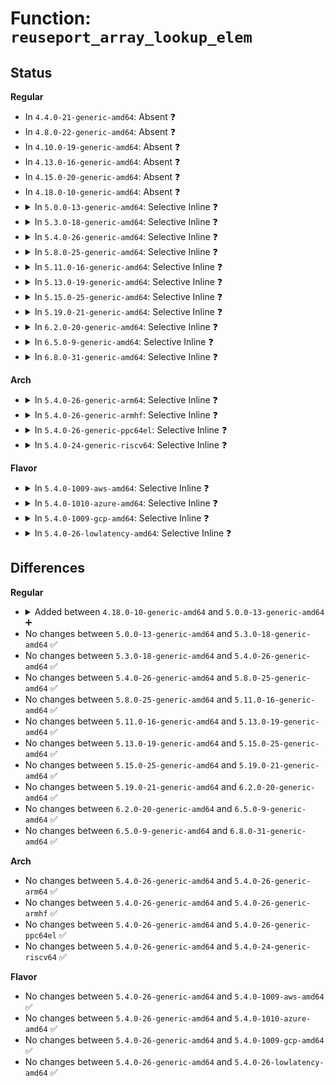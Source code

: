 # Function: <code>reuseport_array_lookup_elem</code>

## Status
<b>Regular</b>
<ul>
<li>
In <code>4.4.0-21-generic-amd64</code>: Absent ❓
</li>
<li>
In <code>4.8.0-22-generic-amd64</code>: Absent ❓
</li>
<li>
In <code>4.10.0-19-generic-amd64</code>: Absent ❓
</li>
<li>
In <code>4.13.0-16-generic-amd64</code>: Absent ❓
</li>
<li>
In <code>4.15.0-20-generic-amd64</code>: Absent ❓
</li>
<li>
In <code>4.18.0-10-generic-amd64</code>: Absent ❓
</li>
<li>
<details>
<summary>In <code>5.0.0-13-generic-amd64</code>: Selective Inline ❓</summary>

```c
void * reuseport_array_lookup_elem(struct bpf_map * map, void * key)
```

```json
{
  "name": "reuseport_array_lookup_elem",
  "collision_type": "Unique Static",
  "inline_type": "Selective",
  "funcs": [
    {
      "addr": 18446744071580821883,
      "name": "reuseport_array_lookup_elem",
      "external": false,
      "loc": "kernel/bpf/reuseport_array.c:49",
      "file": "kernel/bpf/reuseport_array.c",
      "inline": "not declared, inlined",
      "caller_inline": [
        "kernel/bpf/reuseport_array.c:bpf_fd_reuseport_array_lookup_elem"
      ],
      "caller_func": []
    }
  ],
  "symbols": [
    {
      "addr": 18446744071580820992,
      "name": "reuseport_array_lookup_elem",
      "section": ".text",
      "bind": "STB_LOCAL",
      "size": 33
    }
  ]
}
```
</details>
</li>
<li>
<details>
<summary>In <code>5.3.0-18-generic-amd64</code>: Selective Inline ❓</summary>

```c
void * reuseport_array_lookup_elem(struct bpf_map * map, void * key)
```

```json
{
  "name": "reuseport_array_lookup_elem",
  "collision_type": "Unique Static",
  "inline_type": "Selective",
  "funcs": [
    {
      "addr": 18446744071580916475,
      "name": "reuseport_array_lookup_elem",
      "external": false,
      "loc": "kernel/bpf/reuseport_array.c:49",
      "file": "kernel/bpf/reuseport_array.c",
      "inline": "not declared, inlined",
      "caller_inline": [
        "kernel/bpf/reuseport_array.c:bpf_fd_reuseport_array_lookup_elem"
      ],
      "caller_func": []
    }
  ],
  "symbols": [
    {
      "addr": 18446744071580915792,
      "name": "reuseport_array_lookup_elem",
      "section": ".text",
      "bind": "STB_LOCAL",
      "size": 33
    }
  ]
}
```
</details>
</li>
<li>
<details>
<summary>In <code>5.4.0-26-generic-amd64</code>: Selective Inline ❓</summary>

```c
void * reuseport_array_lookup_elem(struct bpf_map * map, void * key)
```

```json
{
  "name": "reuseport_array_lookup_elem",
  "collision_type": "Unique Static",
  "inline_type": "Selective",
  "funcs": [
    {
      "addr": 18446744071580969931,
      "name": "reuseport_array_lookup_elem",
      "external": false,
      "loc": "kernel/bpf/reuseport_array.c:49",
      "file": "kernel/bpf/reuseport_array.c",
      "inline": "not declared, inlined",
      "caller_inline": [
        "kernel/bpf/reuseport_array.c:bpf_fd_reuseport_array_lookup_elem"
      ],
      "caller_func": []
    }
  ],
  "symbols": [
    {
      "addr": 18446744071580969248,
      "name": "reuseport_array_lookup_elem",
      "section": ".text",
      "bind": "STB_LOCAL",
      "size": 33
    }
  ]
}
```
</details>
</li>
<li>
<details>
<summary>In <code>5.8.0-25-generic-amd64</code>: Selective Inline ❓</summary>

```c
void * reuseport_array_lookup_elem(struct bpf_map * map, void * key)
```

```json
{
  "name": "reuseport_array_lookup_elem",
  "collision_type": "Unique Static",
  "inline_type": "Selective",
  "funcs": [
    {
      "addr": 18446744071581135259,
      "name": "reuseport_array_lookup_elem",
      "external": false,
      "loc": "kernel/bpf/reuseport_array.c:52",
      "file": "kernel/bpf/reuseport_array.c",
      "inline": "not declared, inlined",
      "caller_inline": [
        "kernel/bpf/reuseport_array.c:bpf_fd_reuseport_array_lookup_elem"
      ],
      "caller_func": []
    }
  ],
  "symbols": [
    {
      "addr": 18446744071581134560,
      "name": "reuseport_array_lookup_elem",
      "section": ".text",
      "bind": "STB_LOCAL",
      "size": 30
    }
  ]
}
```
</details>
</li>
<li>
<details>
<summary>In <code>5.11.0-16-generic-amd64</code>: Selective Inline ❓</summary>

```c
void * reuseport_array_lookup_elem(struct bpf_map * map, void * key)
```

```json
{
  "name": "reuseport_array_lookup_elem",
  "collision_type": "Unique Static",
  "inline_type": "Selective",
  "funcs": [
    {
      "addr": 18446744071581169346,
      "name": "reuseport_array_lookup_elem",
      "external": false,
      "loc": "kernel/bpf/reuseport_array.c:52",
      "file": "kernel/bpf/reuseport_array.c",
      "inline": "not declared, inlined",
      "caller_inline": [
        "kernel/bpf/reuseport_array.c:bpf_fd_reuseport_array_lookup_elem"
      ],
      "caller_func": []
    }
  ],
  "symbols": [
    {
      "addr": 18446744071581168736,
      "name": "reuseport_array_lookup_elem",
      "section": ".text",
      "bind": "STB_LOCAL",
      "size": 30
    }
  ]
}
```
</details>
</li>
<li>
<details>
<summary>In <code>5.13.0-19-generic-amd64</code>: Selective Inline ❓</summary>

```c
void * reuseport_array_lookup_elem(struct bpf_map * map, void * key)
```

```json
{
  "name": "reuseport_array_lookup_elem",
  "collision_type": "Unique Static",
  "inline_type": "Selective",
  "funcs": [
    {
      "addr": 18446744071581187810,
      "name": "reuseport_array_lookup_elem",
      "external": false,
      "loc": "kernel/bpf/reuseport_array.c:52",
      "file": "kernel/bpf/reuseport_array.c",
      "inline": "not declared, inlined",
      "caller_inline": [
        "kernel/bpf/reuseport_array.c:bpf_fd_reuseport_array_lookup_elem"
      ],
      "caller_func": []
    }
  ],
  "symbols": [
    {
      "addr": 18446744071581187200,
      "name": "reuseport_array_lookup_elem",
      "section": ".text",
      "bind": "STB_LOCAL",
      "size": 30
    }
  ]
}
```
</details>
</li>
<li>
<details>
<summary>In <code>5.15.0-25-generic-amd64</code>: Selective Inline ❓</summary>

```c
void * reuseport_array_lookup_elem(struct bpf_map * map, void * key)
```

```json
{
  "name": "reuseport_array_lookup_elem",
  "collision_type": "Unique Static",
  "inline_type": "Selective",
  "funcs": [
    {
      "addr": 18446744071581427826,
      "name": "reuseport_array_lookup_elem",
      "external": false,
      "loc": "kernel/bpf/reuseport_array.c:52",
      "file": "kernel/bpf/reuseport_array.c",
      "inline": "not declared, inlined",
      "caller_inline": [
        "kernel/bpf/reuseport_array.c:bpf_fd_reuseport_array_lookup_elem"
      ],
      "caller_func": []
    }
  ],
  "symbols": [
    {
      "addr": 18446744071581427216,
      "name": "reuseport_array_lookup_elem",
      "section": ".text",
      "bind": "STB_LOCAL",
      "size": 30
    }
  ]
}
```
</details>
</li>
<li>
<details>
<summary>In <code>5.19.0-21-generic-amd64</code>: Selective Inline ❓</summary>

```c
void * reuseport_array_lookup_elem(struct bpf_map * map, void * key)
```

```json
{
  "name": "reuseport_array_lookup_elem",
  "collision_type": "Unique Static",
  "inline_type": "Selective",
  "funcs": [
    {
      "addr": 18446744071581754194,
      "name": "reuseport_array_lookup_elem",
      "external": false,
      "loc": "kernel/bpf/reuseport_array.c:53",
      "file": "kernel/bpf/reuseport_array.c",
      "inline": "not declared, inlined",
      "caller_inline": [
        "kernel/bpf/reuseport_array.c:bpf_fd_reuseport_array_lookup_elem"
      ],
      "caller_func": []
    }
  ],
  "symbols": [
    {
      "addr": 18446744071581753440,
      "name": "reuseport_array_lookup_elem",
      "section": ".text",
      "bind": "STB_LOCAL",
      "size": 46
    }
  ]
}
```
</details>
</li>
<li>
<details>
<summary>In <code>6.2.0-20-generic-amd64</code>: Selective Inline ❓</summary>

```c
void * reuseport_array_lookup_elem(struct bpf_map * map, void * key)
```

```json
{
  "name": "reuseport_array_lookup_elem",
  "collision_type": "Unique Static",
  "inline_type": "Selective",
  "funcs": [
    {
      "addr": 18446744071582169842,
      "name": "reuseport_array_lookup_elem",
      "external": false,
      "loc": "kernel/bpf/reuseport_array.c:50",
      "file": "kernel/bpf/reuseport_array.c",
      "inline": "not declared, inlined",
      "caller_inline": [
        "kernel/bpf/reuseport_array.c:bpf_fd_reuseport_array_lookup_elem"
      ],
      "caller_func": []
    }
  ],
  "symbols": [
    {
      "addr": 18446744071582168976,
      "name": "reuseport_array_lookup_elem",
      "section": ".text",
      "bind": "STB_LOCAL",
      "size": 46
    }
  ]
}
```
</details>
</li>
<li>
<details>
<summary>In <code>6.5.0-9-generic-amd64</code>: Selective Inline ❓</summary>

```c
void * reuseport_array_lookup_elem(struct bpf_map * map, void * key)
```

```json
{
  "name": "reuseport_array_lookup_elem",
  "collision_type": "Unique Static",
  "inline_type": "Selective",
  "funcs": [
    {
      "addr": 18446744071582366818,
      "name": "reuseport_array_lookup_elem",
      "external": false,
      "loc": "kernel/bpf/reuseport_array.c:50",
      "file": "kernel/bpf/reuseport_array.c",
      "inline": "not declared, inlined",
      "caller_inline": [
        "kernel/bpf/reuseport_array.c:bpf_fd_reuseport_array_lookup_elem"
      ],
      "caller_func": []
    }
  ],
  "symbols": [
    {
      "addr": 18446744071582365968,
      "name": "reuseport_array_lookup_elem",
      "section": ".text",
      "bind": "STB_LOCAL",
      "size": 46
    }
  ]
}
```
</details>
</li>
<li>
<details>
<summary>In <code>6.8.0-31-generic-amd64</code>: Selective Inline ❓</summary>

```c
void * reuseport_array_lookup_elem(struct bpf_map * map, void * key)
```

```json
{
  "name": "reuseport_array_lookup_elem",
  "collision_type": "Unique Static",
  "inline_type": "Selective",
  "funcs": [
    {
      "addr": 18446744071582533874,
      "name": "reuseport_array_lookup_elem",
      "external": false,
      "loc": "kernel/bpf/reuseport_array.c:50",
      "file": "kernel/bpf/reuseport_array.c",
      "inline": "not declared, inlined",
      "caller_inline": [
        "kernel/bpf/reuseport_array.c:bpf_fd_reuseport_array_lookup_elem"
      ],
      "caller_func": []
    }
  ],
  "symbols": [
    {
      "addr": 18446744071582533024,
      "name": "reuseport_array_lookup_elem",
      "section": ".text",
      "bind": "STB_LOCAL",
      "size": 46
    }
  ]
}
```
</details>
</li>
</ul>
<b>Arch</b>
<ul>
<li>
<details>
<summary>In <code>5.4.0-26-generic-arm64</code>: Selective Inline ❓</summary>

```c
void * reuseport_array_lookup_elem(struct bpf_map * map, void * key)
```

```json
{
  "name": "reuseport_array_lookup_elem",
  "collision_type": "Unique Static",
  "inline_type": "Selective",
  "funcs": [
    {
      "addr": 18446603336492320456,
      "name": "reuseport_array_lookup_elem",
      "external": false,
      "loc": "kernel/bpf/reuseport_array.c:49",
      "file": "kernel/bpf/reuseport_array.c",
      "inline": "not declared, inlined",
      "caller_inline": [
        "kernel/bpf/reuseport_array.c:bpf_fd_reuseport_array_lookup_elem"
      ],
      "caller_func": []
    }
  ],
  "symbols": [
    {
      "addr": 18446603336492319000,
      "name": "reuseport_array_lookup_elem",
      "section": ".text",
      "bind": "STB_LOCAL",
      "size": 84
    }
  ]
}
```
</details>
</li>
<li>
<details>
<summary>In <code>5.4.0-26-generic-armhf</code>: Selective Inline ❓</summary>

```c
void * reuseport_array_lookup_elem(struct bpf_map * map, void * key)
```

```json
{
  "name": "reuseport_array_lookup_elem",
  "collision_type": "Unique Static",
  "inline_type": "Selective",
  "funcs": [
    {
      "addr": 3226204668,
      "name": "reuseport_array_lookup_elem",
      "external": false,
      "loc": "kernel/bpf/reuseport_array.c:49",
      "file": "kernel/bpf/reuseport_array.c",
      "inline": "not declared, inlined",
      "caller_inline": [
        "kernel/bpf/reuseport_array.c:bpf_fd_reuseport_array_lookup_elem"
      ],
      "caller_func": []
    }
  ],
  "symbols": [
    {
      "addr": 3226203904,
      "name": "reuseport_array_lookup_elem",
      "section": ".text",
      "bind": "STB_LOCAL",
      "size": 48
    }
  ]
}
```
</details>
</li>
<li>
<details>
<summary>In <code>5.4.0-26-generic-ppc64el</code>: Selective Inline ❓</summary>

```c
void * reuseport_array_lookup_elem(struct bpf_map * map, void * key)
```

```json
{
  "name": "reuseport_array_lookup_elem",
  "collision_type": "Unique Static",
  "inline_type": "Selective",
  "funcs": [
    {
      "addr": 13835058055285559916,
      "name": "reuseport_array_lookup_elem",
      "external": false,
      "loc": "kernel/bpf/reuseport_array.c:49",
      "file": "kernel/bpf/reuseport_array.c",
      "inline": "not declared, inlined",
      "caller_inline": [
        "kernel/bpf/reuseport_array.c:bpf_fd_reuseport_array_lookup_elem"
      ],
      "caller_func": []
    }
  ],
  "symbols": [
    {
      "addr": 13835058055285558848,
      "name": "reuseport_array_lookup_elem",
      "section": ".text",
      "bind": "STB_LOCAL",
      "size": 56
    }
  ]
}
```
</details>
</li>
<li>
<details>
<summary>In <code>5.4.0-24-generic-riscv64</code>: Selective Inline ❓</summary>

```c
void * reuseport_array_lookup_elem(struct bpf_map * map, void * key)
```

```json
{
  "name": "reuseport_array_lookup_elem",
  "collision_type": "Unique Static",
  "inline_type": "Selective",
  "funcs": [
    {
      "addr": 18446743936272445244,
      "name": "reuseport_array_lookup_elem",
      "external": false,
      "loc": "kernel/bpf/reuseport_array.c:49",
      "file": "kernel/bpf/reuseport_array.c",
      "inline": "not declared, inlined",
      "caller_inline": [
        "kernel/bpf/reuseport_array.c:bpf_fd_reuseport_array_lookup_elem"
      ],
      "caller_func": []
    }
  ],
  "symbols": [
    {
      "addr": 18446743936272444526,
      "name": "reuseport_array_lookup_elem",
      "section": ".text",
      "bind": "STB_LOCAL",
      "size": 74
    }
  ]
}
```
</details>
</li>
</ul>
<b>Flavor</b>
<ul>
<li>
<details>
<summary>In <code>5.4.0-1009-aws-amd64</code>: Selective Inline ❓</summary>

```c
void * reuseport_array_lookup_elem(struct bpf_map * map, void * key)
```

```json
{
  "name": "reuseport_array_lookup_elem",
  "collision_type": "Unique Static",
  "inline_type": "Selective",
  "funcs": [
    {
      "addr": 18446744071580938731,
      "name": "reuseport_array_lookup_elem",
      "external": false,
      "loc": "kernel/bpf/reuseport_array.c:49",
      "file": "kernel/bpf/reuseport_array.c",
      "inline": "not declared, inlined",
      "caller_inline": [
        "kernel/bpf/reuseport_array.c:bpf_fd_reuseport_array_lookup_elem"
      ],
      "caller_func": []
    }
  ],
  "symbols": [
    {
      "addr": 18446744071580938048,
      "name": "reuseport_array_lookup_elem",
      "section": ".text",
      "bind": "STB_LOCAL",
      "size": 33
    }
  ]
}
```
</details>
</li>
<li>
<details>
<summary>In <code>5.4.0-1010-azure-amd64</code>: Selective Inline ❓</summary>

```c
void * reuseport_array_lookup_elem(struct bpf_map * map, void * key)
```

```json
{
  "name": "reuseport_array_lookup_elem",
  "collision_type": "Unique Static",
  "inline_type": "Selective",
  "funcs": [
    {
      "addr": 18446744071580884795,
      "name": "reuseport_array_lookup_elem",
      "external": false,
      "loc": "kernel/bpf/reuseport_array.c:49",
      "file": "kernel/bpf/reuseport_array.c",
      "inline": "not declared, inlined",
      "caller_inline": [
        "kernel/bpf/reuseport_array.c:bpf_fd_reuseport_array_lookup_elem"
      ],
      "caller_func": []
    }
  ],
  "symbols": [
    {
      "addr": 18446744071580884112,
      "name": "reuseport_array_lookup_elem",
      "section": ".text",
      "bind": "STB_LOCAL",
      "size": 33
    }
  ]
}
```
</details>
</li>
<li>
<details>
<summary>In <code>5.4.0-1009-gcp-amd64</code>: Selective Inline ❓</summary>

```c
void * reuseport_array_lookup_elem(struct bpf_map * map, void * key)
```

```json
{
  "name": "reuseport_array_lookup_elem",
  "collision_type": "Unique Static",
  "inline_type": "Selective",
  "funcs": [
    {
      "addr": 18446744071580929979,
      "name": "reuseport_array_lookup_elem",
      "external": false,
      "loc": "kernel/bpf/reuseport_array.c:49",
      "file": "kernel/bpf/reuseport_array.c",
      "inline": "not declared, inlined",
      "caller_inline": [
        "kernel/bpf/reuseport_array.c:bpf_fd_reuseport_array_lookup_elem"
      ],
      "caller_func": []
    }
  ],
  "symbols": [
    {
      "addr": 18446744071580929296,
      "name": "reuseport_array_lookup_elem",
      "section": ".text",
      "bind": "STB_LOCAL",
      "size": 33
    }
  ]
}
```
</details>
</li>
<li>
<details>
<summary>In <code>5.4.0-26-lowlatency-amd64</code>: Selective Inline ❓</summary>

```c
void * reuseport_array_lookup_elem(struct bpf_map * map, void * key)
```

```json
{
  "name": "reuseport_array_lookup_elem",
  "collision_type": "Unique Static",
  "inline_type": "Selective",
  "funcs": [
    {
      "addr": 18446744071580990594,
      "name": "reuseport_array_lookup_elem",
      "external": false,
      "loc": "kernel/bpf/reuseport_array.c:49",
      "file": "kernel/bpf/reuseport_array.c",
      "inline": "not declared, inlined",
      "caller_inline": [
        "kernel/bpf/reuseport_array.c:bpf_fd_reuseport_array_lookup_elem"
      ],
      "caller_func": []
    }
  ],
  "symbols": [
    {
      "addr": 18446744071580989872,
      "name": "reuseport_array_lookup_elem",
      "section": ".text",
      "bind": "STB_LOCAL",
      "size": 33
    }
  ]
}
```
</details>
</li>
</ul>

## Differences
<b>Regular</b>
<ul>
<li>
<details>
<summary>Added between <code>4.18.0-10-generic-amd64</code> and <code>5.0.0-13-generic-amd64</code> ➕</summary>

```c
void * reuseport_array_lookup_elem(struct bpf_map * map, void * key)
```
</details>
</li>
<li>
No changes between <code>5.0.0-13-generic-amd64</code> and <code>5.3.0-18-generic-amd64</code> ✅
</li>
<li>
No changes between <code>5.3.0-18-generic-amd64</code> and <code>5.4.0-26-generic-amd64</code> ✅
</li>
<li>
No changes between <code>5.4.0-26-generic-amd64</code> and <code>5.8.0-25-generic-amd64</code> ✅
</li>
<li>
No changes between <code>5.8.0-25-generic-amd64</code> and <code>5.11.0-16-generic-amd64</code> ✅
</li>
<li>
No changes between <code>5.11.0-16-generic-amd64</code> and <code>5.13.0-19-generic-amd64</code> ✅
</li>
<li>
No changes between <code>5.13.0-19-generic-amd64</code> and <code>5.15.0-25-generic-amd64</code> ✅
</li>
<li>
No changes between <code>5.15.0-25-generic-amd64</code> and <code>5.19.0-21-generic-amd64</code> ✅
</li>
<li>
No changes between <code>5.19.0-21-generic-amd64</code> and <code>6.2.0-20-generic-amd64</code> ✅
</li>
<li>
No changes between <code>6.2.0-20-generic-amd64</code> and <code>6.5.0-9-generic-amd64</code> ✅
</li>
<li>
No changes between <code>6.5.0-9-generic-amd64</code> and <code>6.8.0-31-generic-amd64</code> ✅
</li>
</ul>
<b>Arch</b>
<ul>
<li>
No changes between <code>5.4.0-26-generic-amd64</code> and <code>5.4.0-26-generic-arm64</code> ✅
</li>
<li>
No changes between <code>5.4.0-26-generic-amd64</code> and <code>5.4.0-26-generic-armhf</code> ✅
</li>
<li>
No changes between <code>5.4.0-26-generic-amd64</code> and <code>5.4.0-26-generic-ppc64el</code> ✅
</li>
<li>
No changes between <code>5.4.0-26-generic-amd64</code> and <code>5.4.0-24-generic-riscv64</code> ✅
</li>
</ul>
<b>Flavor</b>
<ul>
<li>
No changes between <code>5.4.0-26-generic-amd64</code> and <code>5.4.0-1009-aws-amd64</code> ✅
</li>
<li>
No changes between <code>5.4.0-26-generic-amd64</code> and <code>5.4.0-1010-azure-amd64</code> ✅
</li>
<li>
No changes between <code>5.4.0-26-generic-amd64</code> and <code>5.4.0-1009-gcp-amd64</code> ✅
</li>
<li>
No changes between <code>5.4.0-26-generic-amd64</code> and <code>5.4.0-26-lowlatency-amd64</code> ✅
</li>
</ul>
